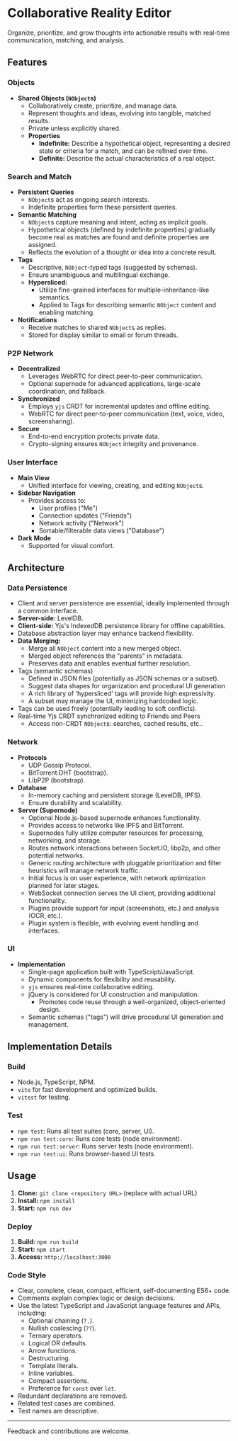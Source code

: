 # Collaborative Reality Editor

Organize, prioritize, and grow thoughts into actionable results with real-time communication, matching, and analysis.

## Features

### Objects

-   **Shared Objects (`NObject`s)**
    -   Collaboratively create, prioritize, and manage data.
    -   Represent thoughts and ideas, evolving into tangible, matched results.
    -   Private unless explicitly shared.
    -   **Properties**
        -   **Indefinite:** Describe a hypothetical object, representing a desired state or criteria for a match, and can be refined over time.
        -   **Definite:** Describe the actual characteristics of a real object.

### Search and Match

-   **Persistent Queries**
    -   `NObject`s act as ongoing search interests.
    -   Indefinite properties form these persistent queries.
-   **Semantic Matching**
    -   `NObject`s capture meaning and intent, acting as implicit goals.
    -   Hypothetical objects (defined by indefinite properties) gradually become real as matches are found and definite properties are assigned.
    -   Reflects the evolution of a thought or idea into a concrete result.
-   **Tags**
    -   Descriptive, `NObject`-typed tags (suggested by schemas).
    -   Ensure unambiguous and multilingual exchange.
    -   **Hypersliced:**
        -   Utilize fine-grained interfaces for multiple-inheritance-like semantics.
        -   Applied to Tags for describing semantic `NObject` content and enabling matching.
-   **Notifications**
    -   Receive matches to shared `NObject`s as replies.
    -   Stored for display similar to email or forum threads.

### P2P Network

-   **Decentralized**
    -   Leverages WebRTC for direct peer-to-peer communication.
    -   Optional supernode for advanced applications, large-scale coordination, and fallback.
-   **Synchronized**
    -   Employs `yjs` CRDT for incremental updates and offline editing.
    -   WebRTC for direct peer-to-peer communication (text, voice, video, screensharing).
-   **Secure**
    -   End-to-end encryption protects private data.
    -   Crypto-signing ensures `NObject` integrity and provenance.

### User Interface

-   **Main View**
    -   Unified interface for viewing, creating, and editing `NObject`s.
-   **Sidebar Navigation**
    -   Provides access to:
        -   User profiles ("Me")
        -   Connection updates ("Friends")
        -   Network activity ("Network")
        -   Sortable/filterable data views ("Database")
-   **Dark Mode**
    -   Supported for visual comfort.

## Architecture

### Data Persistence

-   Client and server persistence are essential, ideally implemented through a common interface.
-   **Server-side:** LevelDB.
-   **Client-side:** Yjs's IndexedDB persistence library for offline capabilities.
-   Database abstraction layer may enhance backend flexibility.
-   **Data Merging:**
    -   Merge all `NObject` content into a new merged object.
    -   Merged object references the "parents" in metadata.
    -   Preserves data and enables eventual further resolution.
-   Tags (semantic schemas)
    -   Defined in JSON files (potentially as JSON schemas or a subset).
    -   Suggest data shapes for organization and procedural UI generation
    -   A rich library of 'hypersliced' tags will provide high expressivity.
    -   A subset may manage the UI, minimizing hardcoded logic.
-   Tags can be used freely (potentially leading to soft conflicts).
-   Real-time Yjs CRDT  synchronized editing to Friends and Peers
    -   Access non-CRDT `NObject`s: searches, cached results, etc..

### Network

-   **Protocols**
    -   UDP Gossip Protocol.
    -   BitTorrent DHT (bootstrap).
    -   LibP2P (bootstrap).
-   **Database**
    -   In-memory caching and persistent storage (LevelDB, IPFS).
    -   Ensure durability and scalability.
-   **Server (Supernode)**
    -   Optional Node.js-based supernode enhances functionality.
    -   Provides access to networks like IPFS and BitTorrent.
    -   Supernodes fully utilize computer resources for processing, networking, and storage.
    -   Routes network interactions between Socket.IO, libp2p, and other potential networks.
    -   Generic routing architecture with pluggable prioritization and filter heuristics will manage network traffic.
    -   Initial focus is on user experience, with network optimization planned for later stages.
    -   WebSocket connection serves the UI client, providing additional functionality.
    -   Plugins provide support for input (screenshots, etc.) and analysis (OCR, etc.).
    -   Plugin system is flexible, with evolving event handling and interfaces.

### UI

-   **Implementation**
    -   Single-page application built with TypeScript/JavaScript.
    -   Dynamic components for flexibility and reusability.
    -   `yjs` ensures real-time collaborative editing.
    -   jQuery is considered for UI construction and manipulation.
        -   Promotes code reuse through a well-organized, object-oriented design.
    -   Semantic schemas ("tags") will drive procedural UI generation and management.

## Implementation Details

### Build

-   Node.js, TypeScript, NPM.
-   `vite` for fast development and optimized builds.
-   `vitest` for testing.

### Test

-   `npm test`: Runs all test suites (core, server, UI).
-   `npm run test:core`: Runs core tests (node environment).
-   `npm run test:server`: Runs server tests (node environment).
-   `npm run test:ui`: Runs browser-based UI tests.

## Usage

1. **Clone:** `git clone <repository URL>` (replace with actual URL)
2. **Install:** `npm install`
3. **Start:** `npm run dev`

### Deploy

1. **Build:** `npm run build`
2. **Start:** `npm start`
3. **Access:** `http://localhost:3000`

### Code Style

-   Clear, complete, clean, compact, efficient, self-documenting ES6+ code.
-   Comments explain complex logic or design decisions.
-   Use the latest TypeScript and JavaScript language features and APIs, including:
    -   Optional chaining (`?.`).
    -   Nullish coalescing (`??`).
    -   Ternary operators.
    -   Logical OR defaults.
    -   Arrow functions.
    -   Destructuring.
    -   Template literals.
    -   Inline variables.
    -   Compact assertions.
    -   Preference for `const` over `let`.
-   Redundant declarations are removed.
-   Related test cases are combined.
-   Test names are descriptive.

---

Feedback and contributions are welcome.
